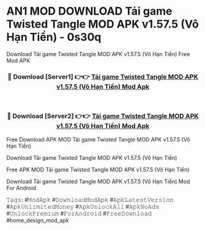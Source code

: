 # AN1 MOD DOWNLOAD Tải game Twisted Tangle MOD APK v1.57.5 (Vô Hạn Tiền) - 0s30q
Download Tải game Twisted Tangle MOD APK v1.57.5 (Vô Hạn Tiền) Free Mod APK

<div align="center">
<h3>🔴 Download [Server1] 👉👉 <a href="https://apk-comot.site?title=Tải_game_Twisted_Tangle_MOD_APK_v1.57.5_(Vô_Hạn_Tiền)">Tải game Twisted Tangle MOD APK v1.57.5 (Vô Hạn Tiền) Mod Apk</a></h3><br>

<h3>🔴 Download [Server2] 👉👉 <a href="https://apk-comot.site?title=Tải_game_Twisted_Tangle_MOD_APK_v1.57.5_(Vô_Hạn_Tiền)">Tải game Twisted Tangle MOD APK v1.57.5 (Vô Hạn Tiền) Mod Apk</a></h3>
</div>


Free Download APK MOD Tải game Twisted Tangle MOD APK v1.57.5 (Vô Hạn Tiền)

Download Tải game Twisted Tangle MOD APK v1.57.5 (Vô Hạn Tiền) 

Free APK MOD Tải game Twisted Tangle MOD APK v1.57.5 (Vô Hạn Tiền) 

Download Tải game Twisted Tangle MOD APK v1.57.5 (Vô Hạn Tiền) Mod For Android

𝚃𝚊𝚐𝚜: #𝙼𝚘𝚍𝙰𝚙𝚔 #𝙳𝚘𝚠𝚗𝚕𝚘𝚊𝚍𝙼𝚘𝚍𝙰𝚙𝚔 #𝙰𝚙𝚔𝙻𝚊𝚝𝚎𝚜𝚝𝚅𝚎𝚛𝚜𝚒𝚘𝚗 #𝙰𝚙𝚔𝚄𝚗𝚕𝚒𝚖𝚒𝚝𝚎𝚍𝙼𝚘𝚗𝚎𝚢 #𝙰𝚙𝚔𝚄𝚗𝚕𝚘𝚌𝚔𝙰𝚕𝚕 #𝙰𝚙𝚔𝙽𝚘𝙰𝚍𝚜 #𝚄𝚗𝚕𝚘𝚌𝚔𝙿𝚛𝚎𝚖𝚒𝚞𝚖 #𝙵𝚘𝚛𝙰𝚗𝚍𝚛𝚘𝚒𝚍 #𝙵𝚛𝚎𝚎𝙳𝚘𝚠𝚗𝚕𝚘𝚊𝚍 #home_design_mod_apk